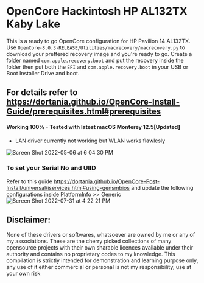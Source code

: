 # OpenCore Hackintosh HP AL132TX Kaby Lake

This is a ready to go OpenCore configuration for HP Pavilion 14 AL132TX. 
Use ```OpenCore-8.0.3-RELEASE/Utilities/macrecovery/macrecovery.py```
to download your preffered recovery image and you're ready to go. Create a folder named ```com.apple.recovery.boot``` and put the recovery inside the folder then put both the ```EFI``` and ```com.apple.recovery.boot``` in your USB or Boot Installer Drive and boot.

For details refer to https://dortania.github.io/OpenCore-Install-Guide/prerequisites.html#prerequisites
------------------------------------------

#### Working 100% - Tested with latest macOS Monterey 12.5[Updated]

* LAN driver currently not working but WLAN works flawlesly

![Screen Shot 2022-05-06 at 6 04 30 PM](https://user-images.githubusercontent.com/43669876/167128579-f0fd5b7a-6d00-416f-93dc-66678f7a1f79.png)
### To set your Serial No and UIID
Refer to this guide https://dortania.github.io/OpenCore-Post-Install/universal/iservices.html#using-gensmbios
and update the following configurations inside PlatformInfo >> Generic
![Screen Shot 2022-07-31 at 4 22 21 PM](https://user-images.githubusercontent.com/43669876/182022133-e3d15077-9305-45bb-9789-6ce2ac3e6f2e.png)


## Disclaimer:
None of these drivers or softwares, whatsoever are owned by me or any of my associations.
These are the cherry picked collections of many opensource projects with their own sharable licences available under their authority and contains no proprietary codes to my knowledge.
This compilation is strictly intended for demonstration and learning purpose only, any use of it either commercial or personal is not my responsibility, use at your own risk
